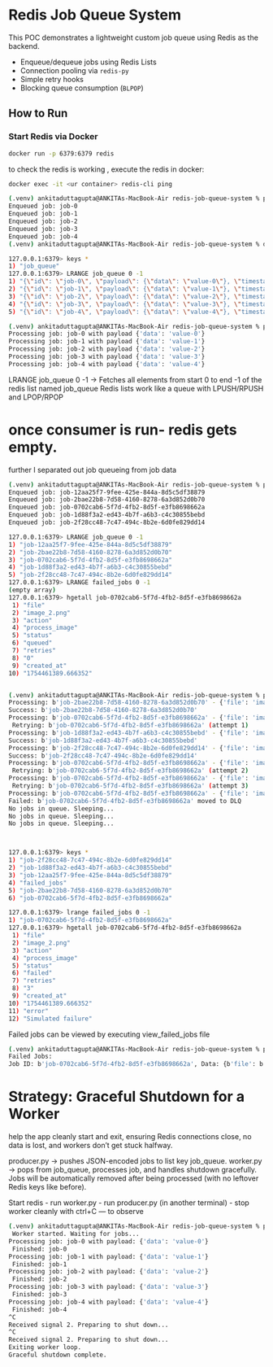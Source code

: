 # Redis Job Queue System

This POC demonstrates a lightweight custom job queue using Redis as the backend.

- Enqueue/dequeue jobs using Redis Lists
- Connection pooling via `redis-py`
- Simple retry hooks
- Blocking queue consumption (`BLPOP`)

## How to Run

###  Start Redis via Docker
```bash
docker run -p 6379:6379 redis
```
to check the redis is working , execute the redis in docker:
```bash
docker exec -it <ur container> redis-cli ping
```
```bash
(.venv) ankitaduttagupta@ANKITAs-MacBook-Air redis-job-queue-system % python3 producer.py 
Enqueued job: job-0
Enqueued job: job-1
Enqueued job: job-2
Enqueued job: job-3
Enqueued job: job-4
(.venv) ankitaduttagupta@ANKITAs-MacBook-Air redis-job-queue-system % docker exec -it thirsty_keller redis-cli

127.0.0.1:6379> keys *
1) "job_queue"
127.0.0.1:6379> LRANGE job_queue 0 -1
1) "{\"id\": \"job-0\", \"payload\": {\"data\": \"value-0\"}, \"timestamp\": 1754460163.146245}"
2) "{\"id\": \"job-1\", \"payload\": {\"data\": \"value-1\"}, \"timestamp\": 1754460163.156137}"
3) "{\"id\": \"job-2\", \"payload\": {\"data\": \"value-2\"}, \"timestamp\": 1754460163.1586912}"
4) "{\"id\": \"job-3\", \"payload\": {\"data\": \"value-3\"}, \"timestamp\": 1754460163.161271}"
5) "{\"id\": \"job-4\", \"payload\": {\"data\": \"value-4\"}, \"timestamp\": 1754460163.1645608}"

(.venv) ankitaduttagupta@ANKITAs-MacBook-Air redis-job-queue-system % python3 consumer.py 
Processing job: job-0 with payload {'data': 'value-0'}
Processing job: job-1 with payload {'data': 'value-1'}
Processing job: job-2 with payload {'data': 'value-2'}
Processing job: job-3 with payload {'data': 'value-3'}
Processing job: job-4 with payload {'data': 'value-4'}
```
LRANGE job_queue 0 -1 → Fetches all elements from start 0 to end -1 of the redis list named job_queue
Redis lists work like a queue with LPUSH/RPUSH and LPOP/RPOP
# once consumer is run- redis gets empty.

further I separated out job queueing from job data

```bash
(.venv) ankitaduttagupta@ANKITAs-MacBook-Air redis-job-queue-system % python3 payload_producer.py 
Enqueued job: job-12aa25f7-9fee-425e-844a-8d5c5df38879
Enqueued job: job-2bae22b8-7d58-4160-8278-6a3d852d0b70
Enqueued job: job-0702cab6-5f7d-4fb2-8d5f-e3fb8698662a
Enqueued job: job-1d88f3a2-ed43-4b7f-a6b3-c4c30855bebd
Enqueued job: job-2f28cc48-7c47-494c-8b2e-6d0fe829dd14

127.0.0.1:6379> LRANGE job_queue 0 -1
1) "job-12aa25f7-9fee-425e-844a-8d5c5df38879"
2) "job-2bae22b8-7d58-4160-8278-6a3d852d0b70"
3) "job-0702cab6-5f7d-4fb2-8d5f-e3fb8698662a"
4) "job-1d88f3a2-ed43-4b7f-a6b3-c4c30855bebd"
5) "job-2f28cc48-7c47-494c-8b2e-6d0fe829dd14"
127.0.0.1:6379> LRANGE failed_jobs 0 -1
(empty array)
127.0.0.1:6379> hgetall job-0702cab6-5f7d-4fb2-8d5f-e3fb8698662a
 1) "file"
 2) "image_2.png"
 3) "action"
 4) "process_image"
 5) "status"
 6) "queued"
 7) "retries"
 8) "0"
 9) "created_at"
10) "1754461389.666352"


(.venv) ankitaduttagupta@ANKITAs-MacBook-Air redis-job-queue-system % python3 payload_consumer.py
Processing: b'job-2bae22b8-7d58-4160-8278-6a3d852d0b70' - {'file': 'image_1.png', 'action': 'process_image', 'status': 'queued', 'retries': '0', 'created_at': '1754461388.656546'}
Success: b'job-2bae22b8-7d58-4160-8278-6a3d852d0b70'
Processing: b'job-0702cab6-5f7d-4fb2-8d5f-e3fb8698662a' - {'file': 'image_2.png', 'action': 'process_image', 'status': 'queued', 'retries': '0', 'created_at': '1754461389.666352'}
 Retrying: b'job-0702cab6-5f7d-4fb2-8d5f-e3fb8698662a' (attempt 1)
Processing: b'job-1d88f3a2-ed43-4b7f-a6b3-c4c30855bebd' - {'file': 'image_3.png', 'action': 'process_image', 'status': 'queued', 'retries': '0', 'created_at': '1754461390.672222'}
Success: b'job-1d88f3a2-ed43-4b7f-a6b3-c4c30855bebd'
Processing: b'job-2f28cc48-7c47-494c-8b2e-6d0fe829dd14' - {'file': 'image_4.png', 'action': 'process_image', 'status': 'queued', 'retries': '0', 'created_at': '1754461391.678872'}
Success: b'job-2f28cc48-7c47-494c-8b2e-6d0fe829dd14'
Processing: b'job-0702cab6-5f7d-4fb2-8d5f-e3fb8698662a' - {'file': 'image_2.png', 'action': 'process_image', 'status': 'retrying', 'retries': '1', 'created_at': '1754461389.666352'}
 Retrying: b'job-0702cab6-5f7d-4fb2-8d5f-e3fb8698662a' (attempt 2)
Processing: b'job-0702cab6-5f7d-4fb2-8d5f-e3fb8698662a' - {'file': 'image_2.png', 'action': 'process_image', 'status': 'retrying', 'retries': '2', 'created_at': '1754461389.666352'}
 Retrying: b'job-0702cab6-5f7d-4fb2-8d5f-e3fb8698662a' (attempt 3)
Processing: b'job-0702cab6-5f7d-4fb2-8d5f-e3fb8698662a' - {'file': 'image_2.png', 'action': 'process_image', 'status': 'retrying', 'retries': '3', 'created_at': '1754461389.666352'}
Failed: b'job-0702cab6-5f7d-4fb2-8d5f-e3fb8698662a' moved to DLQ
No jobs in queue. Sleeping...
No jobs in queue. Sleeping...
No jobs in queue. Sleeping...



127.0.0.1:6379> keys *
1) "job-2f28cc48-7c47-494c-8b2e-6d0fe829dd14"
2) "job-1d88f3a2-ed43-4b7f-a6b3-c4c30855bebd"
3) "job-12aa25f7-9fee-425e-844a-8d5c5df38879"
4) "failed_jobs"
5) "job-2bae22b8-7d58-4160-8278-6a3d852d0b70"
6) "job-0702cab6-5f7d-4fb2-8d5f-e3fb8698662a"

127.0.0.1:6379> lrange failed_jobs 0 -1
1) "job-0702cab6-5f7d-4fb2-8d5f-e3fb8698662a"
127.0.0.1:6379> hgetall job-0702cab6-5f7d-4fb2-8d5f-e3fb8698662a 
 1) "file"
 2) "image_2.png"
 3) "action"
 4) "process_image"
 5) "status"
 6) "failed"
 7) "retries"
 8) "3"
 9) "created_at"
10) "1754461389.666352"
11) "error"
12) "Simulated failure"
```

Failed jobs can be viewed by executing view_failed_jobs file
```bash
(.venv) ankitaduttagupta@ANKITAs-MacBook-Air redis-job-queue-system % python3 view_failed_jobs.py
Failed Jobs:
Job ID: b'job-0702cab6-5f7d-4fb2-8d5f-e3fb8698662a', Data: {b'file': b'image_2.png', b'action': b'process_image', b'status': b'failed', b'retries': b'3', b'created_at': b'1754461389.666352', b'error': b'Simulated failure', 'job_id': b'job-0702cab6-5f7d-4fb2-8d5f-e3fb8698662a'}
```
# Strategy: Graceful Shutdown for a Worker
help the app cleanly start and exit, ensuring Redis connections close, no data is lost,
and workers don’t get stuck halfway.

producer.py → pushes JSON-encoded jobs to list key job_queue.
worker.py → pops from job_queue, processes job, and handles shutdown gracefully.
Jobs will be automatically removed after being processed (with no leftover Redis keys like before).

Start redis - run  worker.py - run  producer.py (in another terminal) - stop  worker cleanly with ctrl+C — to observe

```bash
(.venv) ankitaduttagupta@ANKITAs-MacBook-Air redis-job-queue-system % python3 simple_producer.py
 Worker started. Waiting for jobs...
Processing job: job-0 with payload: {'data': 'value-0'}
 Finished: job-0
Processing job: job-1 with payload: {'data': 'value-1'}
 Finished: job-1
Processing job: job-2 with payload: {'data': 'value-2'}
 Finished: job-2
Processing job: job-3 with payload: {'data': 'value-3'}
 Finished: job-3
Processing job: job-4 with payload: {'data': 'value-4'}
 Finished: job-4
^C
Received signal 2. Preparing to shut down...
^C
Received signal 2. Preparing to shut down...
Exiting worker loop.
Graceful shutdown complete.
```
